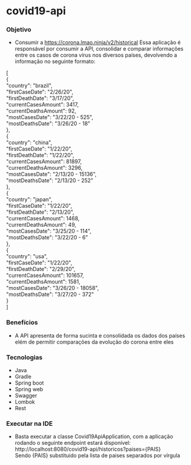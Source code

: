 # covid19-api

### Objetivo
- Consumir a https://corona.lmao.ninja/v2/historical 
Essa aplicação é responsável por consumir a API, consolidar e comparar informações entre os casos de corona vírus nos diversos países, devolvendo a informação no seguinte formato:

[<br/>
    {<br/>
        "country": "brazil",<br/>
        "firstCaseDate": "2/26/20",<br/>
        "firstDeathDate": "3/17/20",<br/>
        "currentCasesAmount": 3417,<br/>
        "currentDeathsAmount": 92,<br/>
        "mostCasesDate": "3/22/20 - 525",<br/>
        "mostDeathsDate": "3/26/20 - 18"<br/>
    },<br/>
    {<br/>
        "country": "china",<br/>
        "firstCaseDate": "1/22/20",<br/>
        "firstDeathDate": "1/22/20",<br/>
        "currentCasesAmount": 81897,<br/>
        "currentDeathsAmount": 3296,<br/>
        "mostCasesDate": "2/13/20 - 15136",<br/>
        "mostDeathsDate": "2/13/20 - 252"<br/>
    },<br/>
    {<br/>
        "country": "japan",<br/>
        "firstCaseDate": "1/22/20",<br/>
        "firstDeathDate": "2/13/20",<br/>
        "currentCasesAmount": 1468,<br/>
        "currentDeathsAmount": 49,<br/>
        "mostCasesDate": "3/25/20 - 114",<br/>
        "mostDeathsDate": "3/22/20 - 6"<br/>
    },<br/>
    {<br/>
        "country": "usa",<br/>
        "firstCaseDate": "1/22/20",<br/>
        "firstDeathDate": "2/29/20",<br/>
        "currentCasesAmount": 101657,<br/>
        "currentDeathsAmount": 1581,<br/>
        "mostCasesDate": "3/26/20 - 18058",<br/>
        "mostDeathsDate": "3/27/20 - 372"<br/>
    }<br/>
]<br/>

### Benefícios
- A API apresenta de forma sucinta e consolidada os dados dos países elém de permitir comparações da evolução do corona entre eles 


### Tecnologias
- Java
- Gradle
- Spring boot
- Spring web
- Swagger
- Lombok
- Rest

### Executar na IDE
- Basta executar a classe Covid19ApiApplication, com a aplicação rodando o seguinte endpoint estará disponível:  
        http://localhost:8080/covid19-api/historicos?paises={PAIS} <br/>
  Sendo {PAIS} substituido pela lista de paises separados por vírgula
